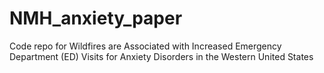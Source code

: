 # NMH_anxiety_paper
Code repo for Wildfires are Associated with Increased Emergency Department (ED) Visits for Anxiety Disorders in the Western United States
